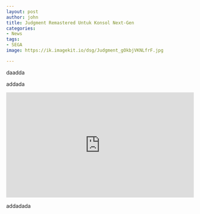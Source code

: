 ```yaml
---
layout: post
author: john
title: Judgment Remastered Untuk Konsol Next-Gen
categories:
- News
tags:
- SEGA
image: https://ik.imagekit.io/dsg/Judgment_gOkbjVKNLfrF.jpg

---
```

daadda

addada

<style>.embed-container { position: relative; padding-bottom: 56.25%; height: 0; overflow: hidden; max-width: 100%; } .embed-container iframe, .embed-container object, .embed-container embed { position: absolute; top: 0; left: 0; width: 100%; height: 100%; }</style><div class='embed-container'><iframe src='https://www.youtube.com/embed//D1WYt94yttM' frameborder='0' allowfullscreen></iframe></div>

addadada